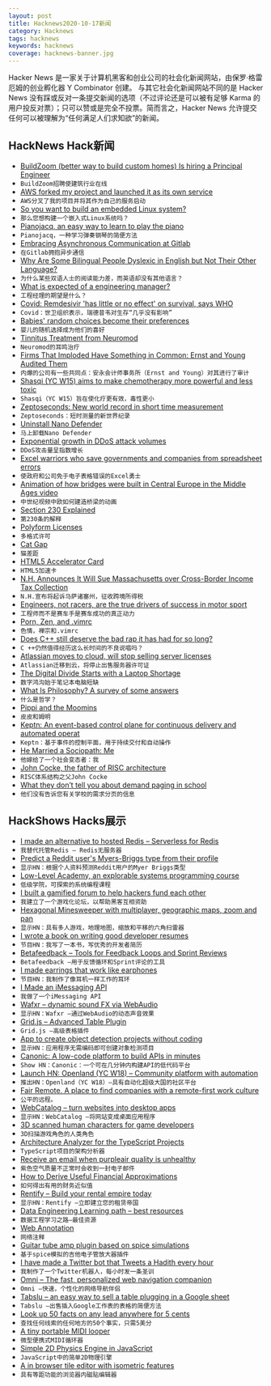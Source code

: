 ```yaml
---
layout: post
title: Hacknews2020-10-17新闻
category: Hacknews
tags: hacknews
keywords: hacknews
coverage: hacknews-banner.jpg
---
```


Hacker News 是一家关于计算机黑客和创业公司的社会化新闻网站，由保罗·格雷厄姆的创业孵化器 Y Combinator 创建。
与其它社会化新闻网站不同的是 Hacker News 没有踩或反对一条提交新闻的选项（不过评论还是可以被有足够 Karma 的用户投反对票）；只可以赞或是完全不投票。简而言之，Hacker News 允许提交任何可以被理解为“任何满足人们求知欲”的新闻。

## HackNews Hack新闻


- [BuildZoom (better way to build custom homes) Is hiring a Principal Engineer](https://jobs.lever.co/buildzoom)
- `BuildZoom招聘使建筑行业在线`
- [AWS forked my project and launched it as its own service](https://twitter.com/tim_nolet/status/1317061818574082050)
- `AWS分叉了我的项目并将其作为自己的服务启动`
- [So you want to build an embedded Linux system?](https://jaycarlson.net/embedded-linux/)
- `那么您想构建一个嵌入式Linux系统吗？`
- [Pianojacq, an easy way to learn to play the piano](https://jacquesmattheij.com/2020-09-20-pianojacq-learn-to-play-piano/)
- `Pianojacq，一种学习弹奏钢琴的简便方法`
- [Embracing Asynchronous Communication at Gitlab](https://about.gitlab.com/company/culture/all-remote/asynchronous/#async-30-at-gitlab)
- `在Gitlab拥抱异步通信`
- [Why Are Some Bilingual People Dyslexic in English but Not Their Other Language?](https://neurosciencenews.com/bilingual-dyslexia-17144/)
- `为什么某些双语人士的阅读能力差，而英语却没有其他语言？`
- [What is expected of a engineering manager?](http://blog.rlmflores.me/2020/10/14/what_is_expected_of_an_engineering_manager/)
- `工程经理的期望是什么？`
- [Covid: Remdesivir 'has little or no effect' on survival, says WHO](https://www.bbc.co.uk/news/world-54566730)
- `Covid：世卫组织表示，瑞德昔韦对生存“几乎没有影响”`
- [Babies' random choices become their preferences](https://hub.jhu.edu/2020/10/02/babies-prefer-what-they-choose-even-when-random/)
- `婴儿的随机选择成为他们的喜好`
- [Tinnitus Treatment from Neuromod](https://www.lenire.com/)
- `Neuromod的耳鸣治疗`
- [Firms That Imploded Have Something in Common: Ernst and Young Audited Them](https://www.wsj.com/articles/string-of-firms-that-imploded-have-something-in-common-ernst-young-audited-them-11602863319)
- `内爆的公司有一些共同点：安永会计师事务所（Ernst and Young）对其进行了审计`
- [Shasqi (YC W15) aims to make chemotherapy more powerful and less toxic](https://www.forbes.com/sites/katiejennings/2020/10/14/side-effects-from-chemo-can-be-devastating-this-startup-aims-to-change-that/#3cd211b4127c)
- `Shasqi（YC W15）旨在使化疗更有效，毒性更小`
- [Zeptoseconds: New world record in short time measurement](https://www.goethe-university-frankfurt.de/93203693/Zeptoseconds__New_world_record_in_short_time_measurement?locale=en)
- `Zeptoseconds：短时测量的新世界纪录`
- [Uninstall Nano Defender](https://resynth1943.net/articles/uninstall-nano-defender-immediately/)
- `马上卸载Nano Defender`
- [Exponential growth in DDoS attack volumes](https://cloud.google.com/blog/products/identity-security/identifying-and-protecting-against-the-largest-ddos-attacks)
- `DDoS攻击量呈指数增长`
- [Excel warriors who save governments and companies from spreadsheet errors](https://www.wired.co.uk/article/spreadsheet-excel-errors)
- `使政府和公司免于电子表格错误的Excel勇士`
- [Animation of how bridges were built in Central Europe in the Middle Ages video](https://www.youtube.com/watch?v=nJgD6gyi0Wk)
- `中世纪视频中欧如何建造桥梁的动画`
- [Section 230 Explained](https://arstechnica.com/tech-policy/2020/06/section-230-the-internet-law-politicians-love-to-hate-explained/)
- `第230条的解释`
- [Polyform Licenses](https://polyformproject.org/licenses/)
- `多格式许可`
- [Cat Gap](https://en.wikipedia.org/wiki/Cat_gap)
- `猫差距`
- [HTML5 Accelerator Card](https://twitter.com/_Ninji/status/1317197426449633281)
- `HTML5加速卡`
- [N.H. Announces It Will Sue Massachusetts over Cross-Border Income Tax Collection](https://www.nhpr.org/post/nh-announces-it-will-sue-massachusetts-over-cross-border-income-tax-collections#stream/0)
- `N.H.宣布将起诉马萨诸塞州，征收跨境所得税`
- [Engineers, not racers, are the true drivers of success in motor sport](https://www.economist.com/graphic-detail/2020/10/17/engineers-not-racers-are-the-true-drivers-of-success-in-motor-sport)
- `工程师而不是赛车手是赛车成功的真正动力`
- [Porn, Zen, and .vimrc](http://karolis.koncevicius.lt/posts/porn_zen_and_vimrc/)
- `色情，禅宗和.vimrc`
- [Does C++ still deserve the bad rap it has had for so long?](https://nibblestew.blogspot.com/2020/10/does-c-still-deserve-bad-rap-it-has-had.html)
- `C ++仍然值得经历这么长时间的不良说唱吗？`
- [Atlassian moves to cloud, will stop selling server licenses](https://www.atlassian.com/migration/journey-to-cloud?jobid=104830907&subid=1515944789)
- `Atlassian迁移到云，将停止出售服务器许可证`
- [The Digital Divide Starts with a Laptop Shortage](https://www.nytimes.com/2020/10/12/technology/laptops-schools-digital-divide.html)
- `数字鸿沟始于笔记本电脑短缺`
- [What Is Philosophy? A survey of some answers](https://1000wordphilosophy.com/2020/10/10/philosophy/)
- `什么是哲学？`
- [Pippi and the Moomins](https://aeon.co/essays/pippi-and-the-moomins-served-as-a-social-antidote-to-fascism)
- `皮皮和姆明`
- [Keptn: An event-based control plane for continuous delivery and automated operat](https://keptn.sh/)
- `Keptn：基于事件的控制平面，用于持续交付和自动操作`
- [He Married a Sociopath: Me](https://www.nytimes.com/2020/10/16/style/modern-love-he-married-a-sociopath-me.html)
- `他嫁给了一个社会变态者：我`
- [John Cocke, the father of RISC architecture](https://www.ibm.com/ibm/history/ibm100/us/en/icons/risc/)
- `RISC体系结构之父John Cocke`
- [What they don’t tell you about demand paging in school](https://offlinemark.com/2020/10/14/demand-paging/)
- `他们没有告诉您有关学校的需求分页的信息`


## HackShows Hacks展示

- [ I made an alternative to hosted Redis – Serverless for Redis](https://thiicket.com/)
- `我替代托管Redis – Redis无服务器`
- [ Predict a Reddit user's Myers-Briggs type from their profile](https://gimmeserendipity.com/mbtimodel/reddit/)
- `显示HN：根据个人资料预测Reddit用户的Myer Briggs类型`
- [ Low-Level Academy, an explorable systems programming course](https://lowlvl.org/tcp-ip-fundamentals/exchanging-messages)
- `低级学院，可探索的系统编程课程`
- [ I built a gamified forum to help hackers fund each other](https://hackerstash.com)
- `我建立了一个游戏化论坛，以帮助黑客互相资助`
- [ Hexagonal Minesweeper with multiplayer, geographic maps, zoom and pan](https://www.multisweeper.com/)
- `显示HN：具有多人游戏，地理地图，缩放和平移的六角扫雷器`
- [ I wrote a book on writing good developer resumes](https://thetechresume.com/)
- `节目HN：我写了一本书，写优秀的开发者简历`
- [ Betafeedback – Tools for Feedback Loops and Sprint Reviews](https://www.betafeedback.com)
- `Betafeedback –用于反馈循环和Sprint评论的工具`
- [ I made earrings that work like earphones](https://peripherii.com)
- `节目HN：我制作了像耳机一样工作的耳环`
- [ I Made an iMessaging API](https://sendblue.co)
- `我做了一个iMessaging API`
- [ Wafxr – dynamic sound FX via WebAudio](https://andyhall.github.io/wafxr/)
- `显示HN：Wafxr –通过WebAudio的动态声音效果`
- [ Grid.js – Advanced Table Plugin](https://gridjs.io/)
- `Grid.js –高级表格插件`
- [ App to create object detection projects without coding](https://www.lookuq.com/create-your-own-app)
- `显示HN：应用程序无需编码即可创建对象检测项目`
- [ Canonic: A low-code platform to build APIs in minutes](https://canonic.dev)
- `Show HN：Canonic：一个可在几分钟内构建API的低代码平台`
- [Launch HN: Openland (YC W18) – Community platform with automation](item?id=24790209)
- `推出HN：Openland（YC W18）–具有自动化超级大国的社区平台`
- [ Fair Remote. A place to find companies with a remote-first work culture](https://fairremote.com)
- `公平的远程。`
- [ WebCatalog – turn websites into desktop apps](https://webcatalog.app/)
- `显示HN：WebCatalog –将网站变成桌面应用程序`
- [ 3D scanned human characters for game developers](https://scanandeggs.com/)
- `3D扫描游戏角色的人类角色`
- [ Architecture Analyzer for the TypeScript Projects](https://arc.patico.pro)
- `TypeScript项目的架构分析器`
- [ Receive an email when purpleair quality is unhealthy](https://github.com/alanhamlett/purpleair-notify)
- `紫色空气质量不正常时会收到一封电子邮件`
- [ How to Derive Useful Financial Approximations](https://www.neelsomani.com/blog/derive-useful-financial-approximations.php)
- `如何得出有用的财务近似值`
- [ Rentify – Build your rental empire today](https://rentify.store?v=1)
- `显示HN：Rentify –立即建立您的租赁帝国`
- [ Data Engineering Learning path – best resources](https://awesomedataengineering.com)
- `数据工程学习之路–最佳资源`
- [ Web Annotation](https://www.kontxt.io)
- `网络注释`
- [ Guitar tube amp plugin based on spice simulations](https://github.com/resonantdsp/SwankyAmp)
- `基于spice模拟的吉他电子管放大器插件`
- [ I have made a Twitter bot that Tweets a Hadith every hour](https://github.com/Ananto30/hadith-every-hour)
- `我制作了一个Twitter机器人，每小时发一条圣训`
- [ Omni – The fast, personalized web navigation companion](https://tefter.io/extensions/omni)
- `Omni –快速，个性化的网络导航伴侣`
- [ Tabslu – an easy way to sell a table plugging in a Google sheet](https://tabslu.com)
- `Tabslu –出售插入Google工作表的表格的简便方法`
- [ Look up 50 facts on any lead anywhere for 5 cents](http://enhance.diffbot.com)
- `查找任何线索的任何地方的50个事实，只需5美分`
- [ A tiny portable MIDI looper](https://www.beeplab.one/)
- `微型便携式MIDI循环器`
- [ Simple 2D Physics Engine in JavaScript](https://github.com/reutiteuti/physics-js)
- `JavaScript中的简单2D物理引擎`
- [ A in browser tile editor with isometric features](https://victorqribeiro.itch.io/tile-editor/devlog/187434/tile-editor-now-with-isometric-tiles)
- `具有等距功能的浏览器内磁贴编辑器`

